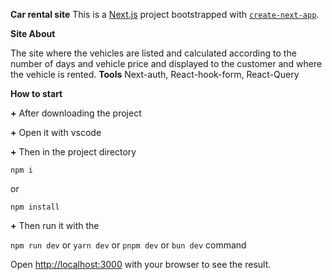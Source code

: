 **Car rental site**
This is a [Next.js](https://nextjs.org/) project bootstrapped with [`create-next-app`](https://github.com/vercel/next.js/tree/canary/packages/create-next-app).

**Site About**

The site where the vehicles are listed and calculated according to the number of days and vehicle price and displayed to the customer and where the vehicle is rented.
**Tools**
Next-auth, React-hook-form, React-Query

**How to start**

**+** After downloading the project

**+** Open it with vscode

**+** Then in the project directory

`npm i`

 or 

`npm install`

**+** Then run it with the 

`npm run dev`
 or
`yarn dev`
 or
`pnpm dev`
 or
`bun dev` command


Open [http://localhost:3000](http://localhost:3000) with your browser to see the result.
